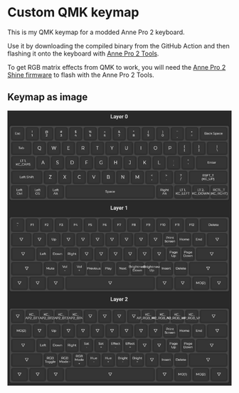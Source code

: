 # Custom QMK keymap

This is my QMK keymap for a modded Anne Pro 2 keyboard.

Use it by downloading the compiled binary from the GitHub Action and then flashing it onto the keyboard with [Anne Pro 2 Tools](https://github.com/OpenAnnePro/AnnePro2-Tools).

To get RGB matrix effects from QMK to work, you will need the [Anne Pro 2 Shine firmware](https://github.com/OpenAnnePro/AnnePro2-Shine) to flash with the Anne Pro 2 Tools.

## Keymap as image

![Keymap image](layout.png)
